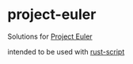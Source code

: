 # project-euler

Solutions for [Project Euler](https://projecteuler.net/)

intended to be used with [rust-script](https://rust-script.org/)
